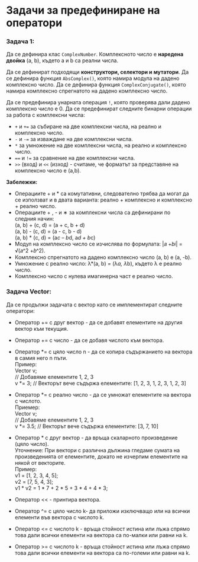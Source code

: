 # Задачи за предефиниране на оператори

### Задача 1:
Да се дефинира клас `ComplexNumber`. Комплексното число е **наредена двойка** (a, b), където а и b са реални числа. 

Да се дефинират подходящи **конструктори, селектори и мутатори**. Да се дефинира функция `AbsComplex()`, която намира модула на дадено комплексно число. Да се дефинира функция `ComplexConjugate()`, която намира комплексно спрегнатото на дадено комплексно число. 

Да се предефинира унарната операция `!`, която проверява дали дадено комплексно число е 0. Да се предефинират следните бинарни операции за работа с комплексни числа:
- `+` и `+=` за събиране на две комплексни числа, на реално и комплексно число.
- `-` и `-=` за изваждане на две комплексни числа.
- `*` за умножение на две комплексни числа, на реално и комплексно число.
- `==` и `!=` за сравнение на две комплексни числа.
- `>>` (вход) и `<<` (изход) - считаме, че форматът за представяне на комплексно число е (a,b). <br>

**Забележки:**
- Операциите + и * са комутативни, следователно трябва да могат да се използват и в двата варианта: реално + комплексно и комплексно + реално число. 
- Операциите + , - и ∗ за комплексни числа са дефинирани по следния начин:
<br>(a, b) + (c, d) = (a + c, b + d)
<br>(a, b) - (c, d) = (a - c, b - d)
<br>(a, b) * (c, d) = (a*c – b*d, a*d + b*c)
- Модул на комплексно число се изчислява по формулата:
 |𝑎 +𝑏𝑖| = √(𝑎^2 +𝑏^2).
- Комплексно спрегнатото на дадено комплексно число (a, b) e (a, -b).
- Умножение с реално число: λ*(a, b) = (λ*a, λ*b), където λ е реално число.
- Комплексно число с нулева имагинерна част е реално число.

### Задача Vector:
Да се продължи задачата с вектор като се имплементират следните оператори:
- Оператор += с друг вектор - да се добавят елементите на другия вектор към текущия.
- Оператор += с число - да се добавя числото към вектора.
- Оператор *= с цяло число n - да се копира съдържанието на вектора в самия него n пъти. 
<br>Пример:  
Vector v;
<br>// Добавяме елементите 1, 2, 3
<br>v *= 3; // Векторът вече съдържа елементите: [1, 2, 3, 1, 2, 3, 1, 2, 3]

- Оператор *= с реално число - да се умножат елементите на вектора с числото. 
<br>Приемер:
<br>Vector v;
<br>// Добавяме елементите 1, 2, 3
<br>v *= 3.5; // Векторът вече съдържа елементите: [3, 7, 10]

- Оператор * с друг вектор - да връща скаларното произведение (цяло число).
<br>Уточнение: При вектори с различна дължина гледаме сумата на произведенията от елементите, докато не изчерпим елементите на някой от векторите.
<br>Пример:
<br>v1 = [1, 2, 3, 4, 5];
<br>v2 = [7, 5, 4, 3];
<br>v1 * v2 = 1 * 7 + 2 * 5 + 3 * 4 + 4 * 3;

- Оператор << - принтира вектора.
- Оператор ^= с цяло число k- да приложи изключващо или на всички елементи във вектора с числото k.
- Оператор <= с числото k - връща стойност истина или лъжа спрямо това дали всички елементи на вектора са по-малки или равни на k.
- Оператор >= с числото k - връща стойност истина или лъжа спрямо това дали всички елементи на вектора са по-големи или равни на k.
